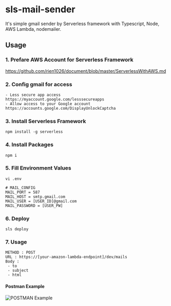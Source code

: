 # sls-mail-sender
It's simple gmail sender by Serverless framework
with Typescript, Node, AWS Lambda, nodemailer.

## Usage
### 1. Prefare AWS Account for Serverless Framework
https://github.com/rien1026/document/blob/master/ServerlessWithAWS.md
### 2. Config gmail for access
```
- Less secure app access
https://myaccount.google.com/lesssecureapps
- Allow access to your Google account
https://accounts.google.com/DisplayUnlockCaptcha
```
### 3. Install Serverless Framework
```
npm install -g serverless
```
### 4. Install Packages
```
npm i
```
### 5. Fill Environment Values
```
vi .env

# MAIL_CONFIG
MAIL_PORT = 587
MAIL_HOST = smtp.gmail.com
MAIL_USER = [USER_ID]@gmail.com
MAIL_PASSWORD = [USER_PW]
```
### 6. Deploy
```
sls deploy
```
### 7. Usage
```
METHOD : POST 
URL : https://[your-amazon-lambda-endpoint]/dev/mails
Body : 
 - to
 - subject
 - html
```
#### Postman Example
![POSTMAN Example](https://csy-image-uploader-bucket.s3.ap-northeast-2.amazonaws.com/image/sls-mail-sender-usage-example.PNG)

